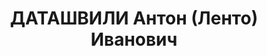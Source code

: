 ---
title: ДАТАШВИЛИ Антон (Ленто) Иванович
description: "Род. в 1900, Цхинвальский (Сталинирский) район, с. Тамарашени, Юго-Осетия,\
  \ грузин. Род занятий: до ареста председатель колхоза сел. Тамарашени. \n  Осужден\
  \ Тройкой при НКВД ГССР 02.12.1937. Мера наказания: расстрел с конфискацией личного\
  \ имущества"
---
